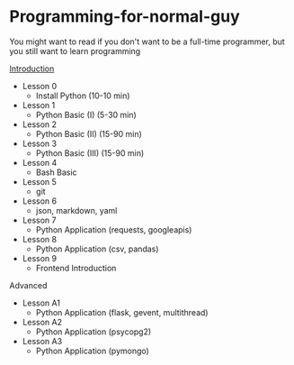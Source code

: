 # Programming-for-normal-guy
You might want to read if you don't want to be a full-time programmer, but you still want to learn programming

[Introduction](https://medium.com/@spff/programming-for-normal-guy-6fb6c0a17459)


- Lesson 0
    - Install Python (10-10 min)
- Lesson 1
    - Python Basic (I) (5-30 min)
- Lesson 2
    - Python Basic (II) (15-90 min)
- Lesson 3
    - Python Basic (III) (15-90 min)
- Lesson 4
    - Bash Basic
- Lesson 5
    - git
- Lesson 6
    - json, markdown, yaml
- Lesson 7
    - Python Application (requests, googleapis)
- Lesson 8
    - Python Application (csv, pandas)
- Lesson 9
    - Frontend Introduction

Advanced  
- Lesson A1
    - Python Application (flask, gevent, multithread)
- Lesson A2
    - Python Application (psycopg2)
- Lesson A3
    - Python Application (pymongo)
